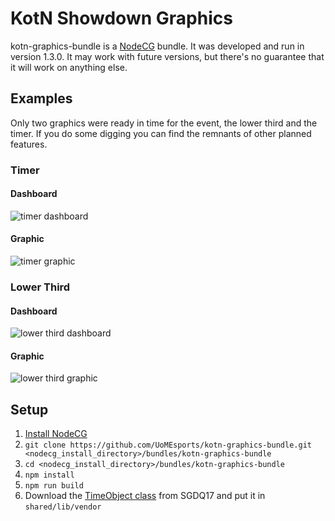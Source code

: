 # KotN Showdown Graphics

kotn-graphics-bundle is a [NodeCG](http://github.com/nodecg/nodecg) bundle. It was developed and run in version 1.3.0. It may work with future versions, but there's no guarantee that it will work on anything else.

## Examples
Only two graphics were ready in time for the event, the lower third and the timer. If you do some digging you can find the remnants of other planned features.

### Timer
#### Dashboard
![timer dashboard](https://raw.githubusercontent.com/UoMEsports/kotn-graphics-bundle/master/media/timer_dashboard.png)
#### Graphic
![timer graphic](https://raw.githubusercontent.com/UoMEsports/kotn-graphics-bundle/master/media/timer_graphic.png)

### Lower Third
#### Dashboard
![lower third dashboard](https://raw.githubusercontent.com/UoMEsports/kotn-graphics-bundle/master/media/lower_third_dashboard.png)
#### Graphic
![lower third graphic](https://thumbs.gfycat.com/PositiveAncientGermanwirehairedpointer-size_restricted.gif)

## Setup

1. [Install NodeCG](https://nodecg.com/tutorial-3_quick-start.html)
2. `git clone https://github.com/UoMEsports/kotn-graphics-bundle.git <nodecg_install_directory>/bundles/kotn-graphics-bundle`
3. `cd <nodecg_install_directory>/bundles/kotn-graphics-bundle`
4. `npm install`
5. `npm run build`
6. Download the [TimeObject class](https://github.com/GamesDoneQuick/sgdq17-layouts/blob/master/shared/classes/time-object.js) from SGDQ17 and put it in `shared/lib/vendor`
